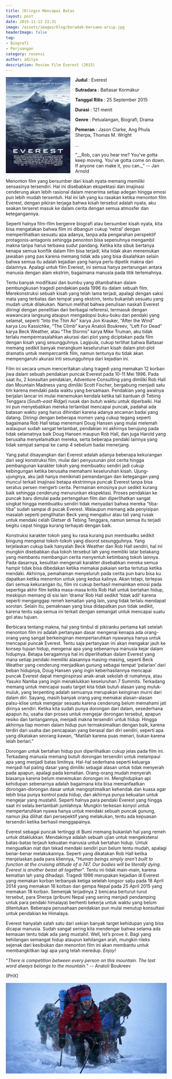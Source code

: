 ```yaml
---
title: (D)ingin Mencapai Batas
layout: post
date: 2015-11-12 22:31
image: /assets/images/blog/beradab-bersama-arsip.jpg
headerImage: false
tag:
- Biografi
- Perjuangan
category: resensi
author: aditya
description: Review Film Everest (2015)
---
```


<img class="image" src="/assets/images/film/everest.jpg" alt="cover film Everest" height="300px" align="left" style="PADDING-RIGHT: 15px;">

__Judul__                   : Everest

__Sutradara__            : Baltasar Kormákur

__Tanggal Rilis__      : 25 September 2015

__Durasi__                 : 121 menit

__Genre__                 : Petualangan, Biografi, Drama

__Pemeran__             : Jason Clarke, Ang Phula Sherpa, Thomas M. Wright

...

"__Rob, can you hear me? You've gotta keep moving. You've gotta come on down. If anyone can make it, you can._" -- Jan Arnold

Menonton film yang bersumber dari kisah nyata memang memiliki sensasinya tersendiri. Hal ini disebabkan ekspektasi dan imajinasi cenderung akan lebih rasional dalam menerima setiap adegan hingga emosi pun lebih mudah tersentuh. Hal ini lah yang ku rasakan ketika menonton film Everest, dengan pikiran terjaga bahwa kisah tersebut adalah nyata, aku seakan terseret masuk ke dalam cerita dengan semua atmosfer dan ketegangannya. 

Seperti halnya film-film bergenre biografi atau bersumber kisah nyata, kita bisa mengatakan bahwa film ini dibangun cukup ‘netral’ dengan memperlihatkan sesuatu apa adanya, tanpa ada pengarahan perspektif protagonis-antagonis sehingga penonton bisa sepenuhnya mengambil makna tanpa harus terbawa sudut pandang. Ketika kita sibuk bertanya kenapa semua konflik dalam film bisa terjadi, kita tidak akan menemukan jawaban yang pas karena memang tidak ada yang bisa disalahkan selain bahwa semua itu adalah kejadian yang hanya perlu dipetik makna dari dalamnya. Apalagi untuk film Everest, ini semua hanya pertarungan antara manusia dengan alam ekstrim, bagaimana manusia pada titik terlemahnya.

Tentu banyak modifikasi dan bumbu yang ditambahkan dalam pembungkusan tragedi pendakian pada 1996 itu dalam sebuah film. Merekonstruksi sebuah kisah yang telah lama terjadi, apalagi dengan saksi mata yang terbatas dan tempat yang ekstrim, tentu bukanlah sesuatu yang mudah untuk dilakukan. Namun melihat bahwa penulisan naskah Everest diiringi dengan penelitian dari berbagai referensi, termasuk dengan wawancara langsung ataupun mengadopsi buku-buku dari pendaki yang selamat, seperti “Into the Thin Air” karya Jon Krauker, “After the Wind” karya Lou Kassichke, “The Climb” karya Anatoli Boukreev, “Left For Dead” karya Beck Weather, atau “The Storms” karya Mike Truman, aku tidak terlalu mempermasalahkan akurasi dari plot yang diciptakan pada film dengan kisah yang sesungguhnya. Lagipula, cukup terlihat bahwa Baltasar memang sedikit banyak merangkum keseluruhan kisah dalam plot-plot dramatis untuk mempercantik film, namun tentunya itu tidak akan mempengaruhi akurasi inti sesungguhnya dari kejadian ini.

Film ini secara umum menceritakan ulang tragedi yang memakan 12 korban jiwa dalam sebuah pendakian puncak Everest pada 10-11 Mei 1996. Pada saat itu, 2 konsultan pendakian, Adventure Consulting yang dimiliki Rob Hall dan Mountain Madness yang dimiliki Scott Fischer, bergabung menjadi satu tim karena mendaki pada waktu yang bersamaan. Pendakian yang awalnya berjalan lancar ini mulai menemukan kendala ketika tali bantuan di Tebing Tenggara (_South-east Ridge_) rusak dan butuh waktu untuk diperbaiki. Hal ini pun menyebabkan mereka terlambat mencapai puncak, padahal ada batasan waktu yang harus dihindari karena adanya ancaman badai yang datang. Diiringi dengan beberapa momen yang cukup tegang seperti bagaimana Rob Hall tetap menemani Doug Hansen yang mulai melemah walaupun sudah sangat terlambat, pendakian ini akhirnya berujung pada tidak selamatnya baik Doug Hansen maupun Rob Hall, dan juga Harold yang berusaha menyelamatkan mereka, serta beberapa pendaki lainnya yang tidak sempat sampai ke camp 4 sebelum badai menerjang.

Yang patut disayangkan dari Everest adalah adanya beberapa kekurangan dari segi konstruksi film, mulai dari penyusunan plot cerita hingga pembangunan karakter tokoh yang membuatku sendiri jadi cukup kebingungan ketika berusaha memahami keseluruhan kisah. Ujung-ujungnya, aku jadi hanya menikmati pemandangan dan ketegangan yang muncul terkait imajinasi betapa ekstrimnya puncak Everest tanpa bisa seratus persen mengerti cerita. Permainan emosinya pun sedikit kurang baik sehingga cenderung menurunkan ekspektasi. Proses pendakian ke puncak baru dimulai pada pertengahan film dan diperlihatkan sangat singkat hingga membuatku sendiri tidak menyadari bahwa mereka “tiba-tiba” sudah sampai di pucak Everest. Walaupun memang ada penyisipan masalah seperti penglihatan Beck yang mengabur atau tali yang rusak untuk mendaki celah Gletser di Tebing Tenggara, namun semua itu terjadi begitu cepat hingga kurang terhayati dengan baik. 

Konstruksi karakter tokoh yang ku rasa kurang pun membuatku sedikit bingung mengenai tokoh-tokoh yang disorot sesungguhnya. Yang terjelaskan cukup baik hanyalah Beck Weather dan Rob Hall sendiri, hal ini mungkin disebabkan dua tokoh tersebut lah yang memiliki latar belakang yang membantu membangun cerita menyentuh ketimbang tokoh lainnya. Pada dasarnya, kesulitan mengenali karakter disebabkan mereka semua hampir tidak bisa dibedakan ketika memakai pakaian serba tertutup ketika mendaki. Akhirnya, pemahaman menyeluruh pada cerita pun baru bisa ku dapatkan ketika menonton untuk yang kedua kalinya. Akan tetapi, terlepas dari semua kekurangan itu, film ini cukup berhasil memainkan emosi pada sepertiga akhir film ketika masa-masa kritis Rob Hall untuk bertahan hidup, meskipun memang di sisi lain ‘drama’ Rob Hall sedikit ‘tidak adil’ karena seperti menganggap remeh kematian yang lain, yang tidak terlalu mendapat sorotan. Selain itu, pemaknaan yang bisa didapatkan pun tidak sedikit, karena tentu saja semua ini terkait dengan semangat untuk mencapai suatu gol atau tujuan.

Berbicara tentang makna, hal yang timbul di pikiranku pertama kali setelah menonton film ini adalah pertanyaan dasar mengenai kenapa ada orang-orang yang sangat berkeinginan mempertaruhkan nyawanya hanya untuk mencapai puncak Everest. Tentu saja pertanyaan ini akan mengakar jauh ke konsep tujuan hidup, mengenai apa yang sebenarnya manusia kejar dalam hidupnya. Betapa beragamnya hal ini diperlihatkan dalam Everest yang mana setiap pendaki memiliki alasannya masing-masing, seperti Beck Weather yang cenderung menjadikan gunung sebagai tempat ‘pelarian’ dari beban hidupnya, Doug Hansen yang ingin keberhasilannya mencapai puncak Everest dapat menginspirasi anak-anak sekolah di rumahnya, atau Yasuko Namba yang ingin menaklukkan keseluruhan 7 Summits. Terkadang memang untuk mencapai suatu target kita tidak butuh alasan yang muluk-muluk, yang terpenting adalah semuanya merupakan keinginan murni dari dalam diri. Sayang, masih banyak orang yang memakai alasan-alasan palsu-klise untuk mengejar sesuatu karena cenderung belum memahami jati dirinya sendiri. Ketika kita sudah punya dorongan dari dalam, sesederhana apapun itu, usaha dan proses untuk mengejar dorongan tersebut, apapun resiko dan tantangannya, menjadi makna tersendiri untuk hidup. Hingga akhirnya tiap momen dalam hidup pun termaksimalkan dengan baik, karena terdiri dari usaha dan pencapaian yang berasal dari diri sendiri, seperti apa yang dikatakan seorang kawan, “Matilah karena puas menari, bukan karena lelah berlari.”

Dorongan untuk bertahan hidup pun diperlihatkan cukup jelas pada film ini. Terkadang manusia memang butuh dorongan tersendiri untuk melampaui apa yang menjadi batas limitnya. Hal-hal sederhana seperti keluarga menjadi hal paling dasar yang dimiliki sebagai alasan untuk tidak menyerah pada apapun, apalagi pada kematian. Orang-orang mudah menyerah biasanya karena belum menemukan dorongan ini. Menghidupkan api kehidupan sebenarnya adalah bagaimana kita bisa memanfaatkan dorongan-dorongan dasar untuk mengoptimalkan kehendak dan kuasa agar lebih bisa punya kontrol pada hidup, dan akhirnya punya kekuatan untuk mengejar yang mustahil. Seperti halnya para pendaki Everest yang hingga saat ini selalu bertambah jumlahnya. Mungkin terkesan konyol untuk mempertaruhkan nyawa hanya untuk mendaki sebuah puncak gunung, namun jika dilihat dari persepektif yang melakukan, tentu ada kepuasan tersendiri ketika berhasil menggapainya.

Everest sebagai puncak tertinggi di Bumi memang bukanlah hal yang remeh untuk ditaklukkan. Mendakinya adalah sebuah ujian untuk mengekstensi batas-batas terjauh kekuatan manusia untuk bertahan hidup. Untuk menguatkan niat dan tekad mendaki sendiri pun belum tentu mudah, apalagi benar-benar melakukannya. Seperti yang dikatakan Rob Hall ketika menjelaskan pada para kliennya, “_Human beings simply aren't built to function at the cruising altitude of a 747. Our bodies will be literally dying. Everest is another beast all together_”. Tentu ini tidak main-main, karena kematian lah yang dihadapi. Tragedi 1996 merupakan kejadian di Everest yang memakan korban terbanyak ketiga setelah longsor salju pada 18 April 2014 yang memakan 16 korban dan gempa Nepal pada 25 April 2015 yang memakan 18 korban. Semenjak terjadinya 2 bencana berturut-turut tersebut, para Sherpa (pribumi Nepal yang sering menjadi pendamping untuk para pendaki himalaya) berhenti bekerja untuk waktu yang belum ditentukan. Beberapa perusahaan pendakian pun mulai menutup konsultasi untuk pendakian ke Himalaya.

Everest hanyalah salah satu dari sekian banyak target kehidupan yang bisa dicapai manusia. Sudah sangat sering kita mendengar bahwa selama ada kemauan tentu tidak ada yang mustahil. Well, let’s prove it. Bagi yang kehilangan semangat hidup ataupun kehilangan arah, mungkin rileks sejenak dari kesibukan dan menonton film ini akan membantu untuk membangkitkan lagi apa yang telah meredup. _Enjoy!_

"_There is competition between every person on this mountain. The last word always belongs to the mountain._" -- Anatoli Boukreev

(PHX)

<img class="image" src="/assets/images/film/everest-1.jpg" alt=""> 
